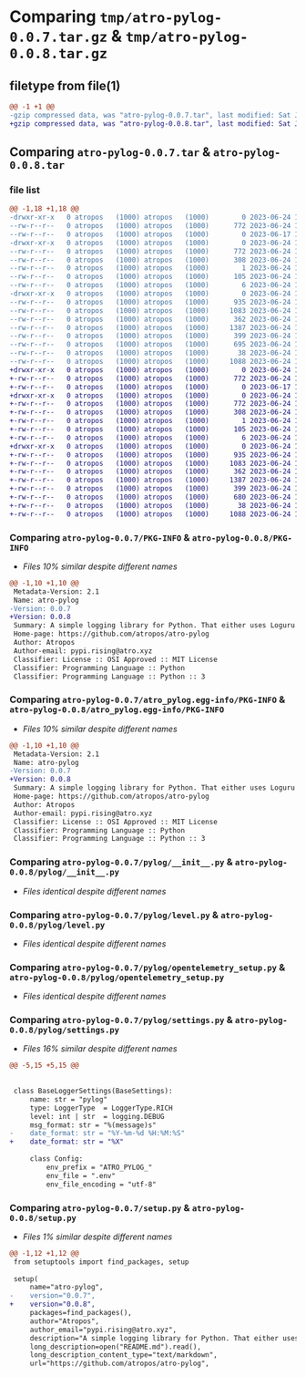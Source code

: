 # Comparing `tmp/atro-pylog-0.0.7.tar.gz` & `tmp/atro-pylog-0.0.8.tar.gz`

## filetype from file(1)

```diff
@@ -1 +1 @@
-gzip compressed data, was "atro-pylog-0.0.7.tar", last modified: Sat Jun 24 12:30:29 2023, max compression
+gzip compressed data, was "atro-pylog-0.0.8.tar", last modified: Sat Jun 24 12:32:22 2023, max compression
```

## Comparing `atro-pylog-0.0.7.tar` & `atro-pylog-0.0.8.tar`

### file list

```diff
@@ -1,18 +1,18 @@
-drwxr-xr-x   0 atropos   (1000) atropos   (1000)        0 2023-06-24 12:30:29.259336 atro-pylog-0.0.7/
--rw-r--r--   0 atropos   (1000) atropos   (1000)      772 2023-06-24 12:30:29.259336 atro-pylog-0.0.7/PKG-INFO
--rw-r--r--   0 atropos   (1000) atropos   (1000)        0 2023-06-17 12:33:58.000000 atro-pylog-0.0.7/README.md
-drwxr-xr-x   0 atropos   (1000) atropos   (1000)        0 2023-06-24 12:30:29.259336 atro-pylog-0.0.7/atro_pylog.egg-info/
--rw-r--r--   0 atropos   (1000) atropos   (1000)      772 2023-06-24 12:30:29.000000 atro-pylog-0.0.7/atro_pylog.egg-info/PKG-INFO
--rw-r--r--   0 atropos   (1000) atropos   (1000)      308 2023-06-24 12:30:29.000000 atro-pylog-0.0.7/atro_pylog.egg-info/SOURCES.txt
--rw-r--r--   0 atropos   (1000) atropos   (1000)        1 2023-06-24 12:30:29.000000 atro-pylog-0.0.7/atro_pylog.egg-info/dependency_links.txt
--rw-r--r--   0 atropos   (1000) atropos   (1000)      105 2023-06-24 12:30:29.000000 atro-pylog-0.0.7/atro_pylog.egg-info/requires.txt
--rw-r--r--   0 atropos   (1000) atropos   (1000)        6 2023-06-24 12:30:29.000000 atro-pylog-0.0.7/atro_pylog.egg-info/top_level.txt
-drwxr-xr-x   0 atropos   (1000) atropos   (1000)        0 2023-06-24 12:30:29.259336 atro-pylog-0.0.7/pylog/
--rw-r--r--   0 atropos   (1000) atropos   (1000)      935 2023-06-24 12:19:22.000000 atro-pylog-0.0.7/pylog/__init__.py
--rw-r--r--   0 atropos   (1000) atropos   (1000)     1083 2023-06-24 12:30:18.000000 atro-pylog-0.0.7/pylog/level.py
--rw-r--r--   0 atropos   (1000) atropos   (1000)      362 2023-06-24 12:14:57.000000 atro-pylog-0.0.7/pylog/logger_type.py
--rw-r--r--   0 atropos   (1000) atropos   (1000)     1387 2023-06-24 12:19:06.000000 atro-pylog-0.0.7/pylog/opentelemetry_setup.py
--rw-r--r--   0 atropos   (1000) atropos   (1000)      399 2023-06-24 12:13:37.000000 atro-pylog-0.0.7/pylog/rich_setup.py
--rw-r--r--   0 atropos   (1000) atropos   (1000)      695 2023-06-24 12:24:45.000000 atro-pylog-0.0.7/pylog/settings.py
--rw-r--r--   0 atropos   (1000) atropos   (1000)       38 2023-06-24 12:30:29.259336 atro-pylog-0.0.7/setup.cfg
--rw-r--r--   0 atropos   (1000) atropos   (1000)     1088 2023-06-24 12:30:26.000000 atro-pylog-0.0.7/setup.py
+drwxr-xr-x   0 atropos   (1000) atropos   (1000)        0 2023-06-24 12:32:22.671743 atro-pylog-0.0.8/
+-rw-r--r--   0 atropos   (1000) atropos   (1000)      772 2023-06-24 12:32:22.671743 atro-pylog-0.0.8/PKG-INFO
+-rw-r--r--   0 atropos   (1000) atropos   (1000)        0 2023-06-17 12:33:58.000000 atro-pylog-0.0.8/README.md
+drwxr-xr-x   0 atropos   (1000) atropos   (1000)        0 2023-06-24 12:32:22.671743 atro-pylog-0.0.8/atro_pylog.egg-info/
+-rw-r--r--   0 atropos   (1000) atropos   (1000)      772 2023-06-24 12:32:22.000000 atro-pylog-0.0.8/atro_pylog.egg-info/PKG-INFO
+-rw-r--r--   0 atropos   (1000) atropos   (1000)      308 2023-06-24 12:32:22.000000 atro-pylog-0.0.8/atro_pylog.egg-info/SOURCES.txt
+-rw-r--r--   0 atropos   (1000) atropos   (1000)        1 2023-06-24 12:32:22.000000 atro-pylog-0.0.8/atro_pylog.egg-info/dependency_links.txt
+-rw-r--r--   0 atropos   (1000) atropos   (1000)      105 2023-06-24 12:32:22.000000 atro-pylog-0.0.8/atro_pylog.egg-info/requires.txt
+-rw-r--r--   0 atropos   (1000) atropos   (1000)        6 2023-06-24 12:32:22.000000 atro-pylog-0.0.8/atro_pylog.egg-info/top_level.txt
+drwxr-xr-x   0 atropos   (1000) atropos   (1000)        0 2023-06-24 12:32:22.671743 atro-pylog-0.0.8/pylog/
+-rw-r--r--   0 atropos   (1000) atropos   (1000)      935 2023-06-24 12:19:22.000000 atro-pylog-0.0.8/pylog/__init__.py
+-rw-r--r--   0 atropos   (1000) atropos   (1000)     1083 2023-06-24 12:30:18.000000 atro-pylog-0.0.8/pylog/level.py
+-rw-r--r--   0 atropos   (1000) atropos   (1000)      362 2023-06-24 12:14:57.000000 atro-pylog-0.0.8/pylog/logger_type.py
+-rw-r--r--   0 atropos   (1000) atropos   (1000)     1387 2023-06-24 12:19:06.000000 atro-pylog-0.0.8/pylog/opentelemetry_setup.py
+-rw-r--r--   0 atropos   (1000) atropos   (1000)      399 2023-06-24 12:13:37.000000 atro-pylog-0.0.8/pylog/rich_setup.py
+-rw-r--r--   0 atropos   (1000) atropos   (1000)      680 2023-06-24 12:32:00.000000 atro-pylog-0.0.8/pylog/settings.py
+-rw-r--r--   0 atropos   (1000) atropos   (1000)       38 2023-06-24 12:32:22.671743 atro-pylog-0.0.8/setup.cfg
+-rw-r--r--   0 atropos   (1000) atropos   (1000)     1088 2023-06-24 12:32:13.000000 atro-pylog-0.0.8/setup.py
```

### Comparing `atro-pylog-0.0.7/PKG-INFO` & `atro-pylog-0.0.8/PKG-INFO`

 * *Files 10% similar despite different names*

```diff
@@ -1,10 +1,10 @@
 Metadata-Version: 2.1
 Name: atro-pylog
-Version: 0.0.7
+Version: 0.0.8
 Summary: A simple logging library for Python. That either uses Loguru or OpenTelmetry collector (useful for local & cluster logging).
 Home-page: https://github.com/atropos/atro-pylog
 Author: Atropos
 Author-email: pypi.rising@atro.xyz
 Classifier: License :: OSI Approved :: MIT License
 Classifier: Programming Language :: Python
 Classifier: Programming Language :: Python :: 3
```

### Comparing `atro-pylog-0.0.7/atro_pylog.egg-info/PKG-INFO` & `atro-pylog-0.0.8/atro_pylog.egg-info/PKG-INFO`

 * *Files 10% similar despite different names*

```diff
@@ -1,10 +1,10 @@
 Metadata-Version: 2.1
 Name: atro-pylog
-Version: 0.0.7
+Version: 0.0.8
 Summary: A simple logging library for Python. That either uses Loguru or OpenTelmetry collector (useful for local & cluster logging).
 Home-page: https://github.com/atropos/atro-pylog
 Author: Atropos
 Author-email: pypi.rising@atro.xyz
 Classifier: License :: OSI Approved :: MIT License
 Classifier: Programming Language :: Python
 Classifier: Programming Language :: Python :: 3
```

### Comparing `atro-pylog-0.0.7/pylog/__init__.py` & `atro-pylog-0.0.8/pylog/__init__.py`

 * *Files identical despite different names*

### Comparing `atro-pylog-0.0.7/pylog/level.py` & `atro-pylog-0.0.8/pylog/level.py`

 * *Files identical despite different names*

### Comparing `atro-pylog-0.0.7/pylog/opentelemetry_setup.py` & `atro-pylog-0.0.8/pylog/opentelemetry_setup.py`

 * *Files identical despite different names*

### Comparing `atro-pylog-0.0.7/pylog/settings.py` & `atro-pylog-0.0.8/pylog/settings.py`

 * *Files 16% similar despite different names*

```diff
@@ -5,15 +5,15 @@
 
 
 class BaseLoggerSettings(BaseSettings):
     name: str = "pylog"
     type: LoggerType  = LoggerType.RICH
     level: int | str  = logging.DEBUG
     msg_format: str = "%(message)s"
-    date_format: str = "%Y-%m-%d %H:%M:%S"
+    date_format: str = "%X"
     
     class Config:
         env_prefix = "ATRO_PYLOG_"
         env_file = ".env"
         env_file_encoding = "utf-8"
```

### Comparing `atro-pylog-0.0.7/setup.py` & `atro-pylog-0.0.8/setup.py`

 * *Files 1% similar despite different names*

```diff
@@ -1,12 +1,12 @@
 from setuptools import find_packages, setup
 
 setup(
     name="atro-pylog",
-    version="0.0.7",
+    version="0.0.8",
     packages=find_packages(),
     author="Atropos",
     author_email="pypi.rising@atro.xyz",
     description="A simple logging library for Python. That either uses Loguru or OpenTelmetry collector (useful for local & cluster logging).",
     long_description=open("README.md").read(),
     long_description_content_type="text/markdown",
     url="https://github.com/atropos/atro-pylog",
```

